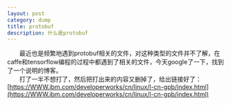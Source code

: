 ```yaml
---
layout: post
category: dump
title: protobuf
description: 什么是protobuf
---
```


　　最近也是频繁地遇到protobuf相关的文件，对这种类型的文件并不了解，在caffe和tensorflow编程的过程中都遇到了相关的文件，今天google了一下，找到了一个说明的博客。<br>
　　打了一半不想打了，然后把打出来的内容又删掉了，给出链接好了：[https://WWW.ibm.com/developerworks/cn/linux/l-cn-gpb/index.html](https://WWW.ibm.com/developerworks/cn/linux/l-cn-gpb/index.html)
